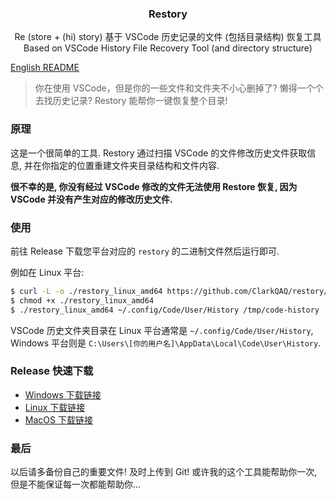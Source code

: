 <p align="center">
  <h3 align="center">Restory</h3>
  <p align="center">
    Re (store + (hi) story) 基于 VSCode 历史记录的文件 (包括目录结构) 恢复工具
    <br />
    Based on VSCode History File Recovery Tool (and directory structure)
  </p>
</p>

[English README](README.en.md)

> 你在使用 VSCode，但是你的一些文件和文件夹不小心删掉了? 懒得一个个去找历史记录? Restory 能帮你一键恢复整个目录!

### 原理

这是一个很简单的工具. Restory 通过扫描 VSCode 的文件修改历史文件获取信息, 并在你指定的位置重建文件夹目录结构和文件内容.

**很不幸的是, 你没有经过 VSCode 修改的文件无法使用 Restore 恢复, 因为 VSCode 并没有产生对应的修改历史文件.**

### 使用

前往 Release 下载您平台对应的 `restory` 的二进制文件然后运行即可.

例如在 Linux 平台:

```bash
$ curl -L -o ./restory_linux_amd64 https://github.com/ClarkQAQ/restory/releases/latest/download/restory_linux_amd64
$ chmod +x ./restory_linux_amd64
$ ./restory_linux_amd64 ~/.config/Code/User/History /tmp/code-history
```

VSCode 历史文件夹目录在 Linux 平台通常是 `~/.config/Code/User/History`, Windows 平台则是 `C:\Users\[你的用户名]\AppData\Local\Code\User\History`.

### Release 快速下载

- [Windows 下载链接](https://github.com/ClarkQAQ/restory/releases/latest/download/restory_windows_amd64.exe)
- [Linux 下载链接](https://github.com/ClarkQAQ/restory/releases/latest/download/restory_linux_amd64)
- [MacOS 下载链接](https://github.com/ClarkQAQ/restory/releases/latest/download/restory_darwin_amd64)

### 最后

以后请多备份自己的重要文件! 及时上传到 Git!
或许我的这个工具能帮助你一次, 但是不能保证每一次都能帮助你...
